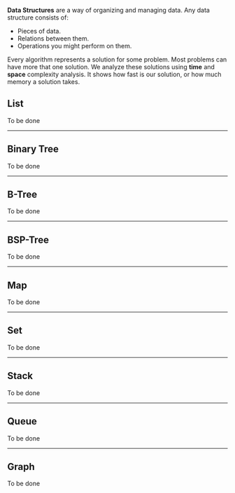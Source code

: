 **Data Structures** are a way of organizing and managing data. Any data structure consists of:
- Pieces of data.
- Relations between them.
- Operations you might perform on them.

Every algorithm represents a solution for some problem. Most problems can have more that one solution.
We analyze these solutions using **time** and **space** complexity analysis. It shows how fast is our solution, or 
how much memory a solution takes.

## List

To be done

--------------------

## Binary Tree

To be done

--------------------

## B-Tree

To be done

--------------------

## BSP-Tree

To be done

--------------------

## Map

To be done

--------------------

## Set

To be done

--------------------

## Stack

To be done

--------------------

## Queue

To be done

--------------------

## Graph

To be done
